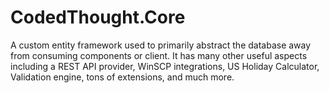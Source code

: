 # CodedThought.Core
A custom entity framework used to primarily abstract the database away from consuming components or client.  It has many other useful aspects including a REST API provider, WinSCP integrations, US Holiday Calculator, Validation engine, tons of extensions, and much more.
